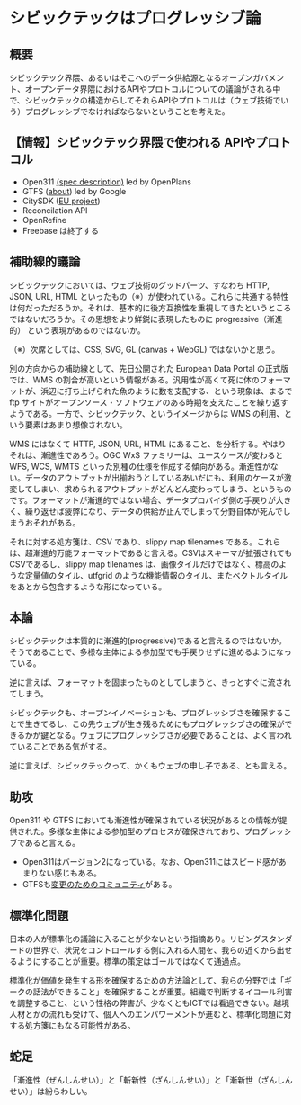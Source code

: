 # シビックテックはプログレッシブ論
## 概要
シビックテック界隈、あるいはそこへのデータ供給源となるオープンガバメント、オープンデータ界隈におけるAPIやプロトコルについての議論がされる中で、シビックテックの構造からしてそれらAPIやプロトコルは（ウェブ技術でいう）プログレッシブでなければならないということを考えた。

## 【情報】シビックテック界隈で使われる APIやプロトコル
- Open311 [(spec description)](http://www.open311.org/2009/09/open311-is-a-specification-for-an-open-platform/) led by OpenPlans
- GTFS ([about](https://developers.google.com/transit/gtfs/?hl=ja)) led by Google
- CitySDK ([EU project](http://www.citysdk.eu))
- Reconcilation API
- OpenRefine
- Freebase は終了する

## 補助線的議論
シビックテックにおいては、ウェブ技術のグッドパーツ、すなわち HTTP, JSON, URL, HTML といったもの（※）が使われている。これらに共通する特性は何だっただろうか。それは、基本的に後方互換性を重視してきたというところではないだろうか。その思想をより鮮鋭に表現したものに progressive（漸進的） という表現があるのではないか。

（※）次席としては、CSS, SVG, GL (canvas + WebGL) ではないかと思う。

別の方向からの補助線として、先日公開された European Data Portal の正式版では、WMS の割合が高いという情報がある。汎用性が高くて死に体のフォーマットが、浜辺に打ち上げられた魚のように数を支配する、という現象は、まるで ftp サイトがオープンソース・ソフトウェアのある時期を支えたことを繰り返すようである。一方で、シビックテック、というイメージからは WMS の利用、という要素はあまり想像されない。

WMS にはなくて HTTP, JSON, URL, HTML にあること、を分析する。やはりそれは、漸進性であろう。OGC WxS ファミリーは、ユースケースが変わると WFS, WCS, WMTS といった別種の仕様を作成する傾向がある。漸進性がない。データのアウトプットが出揃おうとしているあいだにも、利用のケースが激変してしまい、求められるアウトプットがどんどん変わってしまう、というものです。フォーマットが漸進的ではない場合、データプロバイダ側の手戻りが大きく、繰り返せば疲弊になり、データの供給が止んでしまって分野自体が死んでしまうおそれがある。

それに対する処方箋は、CSV であり、slippy map tilenames である。これらは、超漸進的万能フォーマットであると言える。CSVはスキーマが拡張されてもCSVであるし、slippy map tilenames は、画像タイルだけではなく、標高のような定量値のタイル、utfgrid のような機能情報のタイル、またベクトルタイルをあとから包含するような形になっている。

## 本論
シビックテックは本質的に漸進的(progressive)であると言えるのではないか。そうであることで、多様な主体による参加型でも手戻りせずに進めるようになっている。

逆に言えば、フォーマットを固まったものとしてしまうと、きっとすぐに流されてしまう。

シビックテックも、オープンイノベーションも、プログレッシブさを確保することで生きてるし、この先ウェブが生き残るためにもプログレッシブさの確保ができるかが鍵となる。ウェブにプログレッシブさが必要であることは、よく言われていることである気がする。

逆に言えば、シビックテックって、かくもウェブの申し子である、とも言える。

## 助攻
Open311 や GTFS においても漸進性が確保されている状況があるとの情報が提供された。多様な主体による参加型のプロセスが確保されており、プログレッシブであると言える。
- Open311はバージョン2になっている。なお、Open311にはスピード感があまりない感じもある。
- GTFSも[変更のためのコミュニティ](https://sites.google.com/site/gtfschanges/?hl=ja)がある。

## 標準化問題
日本の人が標準化の議論に入ることが少ないという指摘あり。リビングスタンダードの世界で、状況をコントロールする側に入れる人間を、我らの近くから出せるようにすることが重要。標準の策定はゴールではなくて通過点。

標準化が価値を発生する形を確保するための方法論として、我らの分野では「ギークの話法ができること」を確保することが重要。組織で判断するイコール利害を調整すること、という性格の弊害が、少なくともICTでは看過できない。越境人材とかの流れも受けて、個人へのエンパワーメントが進むと、標準化問題に対する処方箋にもなる可能性がある。

## 蛇足
「漸進性（ぜんしんせい）」と「斬新性（ざんしんせい）」と「漸新世（ざんしんせい）」は紛らわしい。
